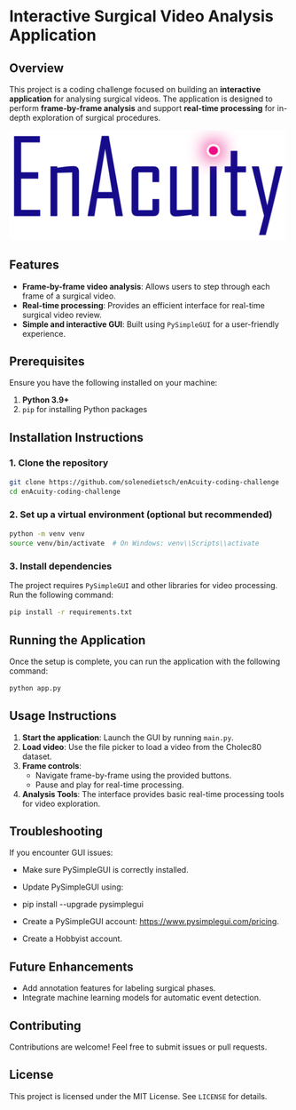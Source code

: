 # Interactive Surgical Video Analysis Application

## Overview
This project is a coding challenge focused on building an **interactive application** for analysing surgical videos. The application is designed to perform **frame-by-frame analysis** and support **real-time processing** for in-depth exploration of surgical procedures.

![Alt Text](images/logo.png)

## Features
- **Frame-by-frame video analysis**: Allows users to step through each frame of a surgical video.
- **Real-time processing**: Provides an efficient interface for real-time surgical video review.
- **Simple and interactive GUI**: Built using `PySimpleGUI` for a user-friendly experience.

## Prerequisites
Ensure you have the following installed on your machine:

1. **Python 3.9+**
2. `pip` for installing Python packages

## Installation Instructions

### 1. Clone the repository
```bash
git clone https://github.com/solenedietsch/enAcuity-coding-challenge
cd enAcuity-coding-challenge
```

### 2. Set up a virtual environment (optional but recommended)
```bash
python -m venv venv
source venv/bin/activate  # On Windows: venv\\Scripts\\activate
```

### 3. Install dependencies
The project requires `PySimpleGUI` and other libraries for video processing. Run the following command:
```bash
pip install -r requirements.txt
```

## Running the Application

Once the setup is complete, you can run the application with the following command:
```bash
python app.py
```

## Usage Instructions
1. **Start the application**: Launch the GUI by running `main.py`.
2. **Load video**: Use the file picker to load a video from the Cholec80 dataset.
3. **Frame controls**:
   - Navigate frame-by-frame using the provided buttons.
   - Pause and play for real-time processing.
4. **Analysis Tools**: The interface provides basic real-time processing tools for video exploration.

## Troubleshooting
If you encounter GUI issues:

- Make sure PySimpleGUI is correctly installed.
- Update PySimpleGUI using:
- pip install --upgrade pysimplegui

- Create a PySimpleGUI account: https://www.pysimplegui.com/pricing.
- Create a Hobbyist account.

## Future Enhancements
- Add annotation features for labeling surgical phases.
- Integrate machine learning models for automatic event detection.

## Contributing
Contributions are welcome! Feel free to submit issues or pull requests.

## License
This project is licensed under the MIT License. See `LICENSE` for details.


